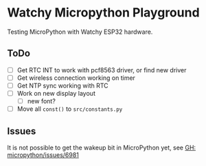 # Watchy Micropython Playground

Testing MicroPython with Watchy ESP32 hardware.

## ToDo

- [ ] Get RTC INT to work with pcf8563 driver, or find new driver
- [ ] Get wireless connection working on timer
- [ ] Get NTP sync working with RTC
- [ ] Work on new display layout
  - [ ] new font?
- [ ] Move all `const()` to `src/constants.py`

## Issues

It is not possible to get the wakeup bit in MicroPython yet,
see [GH: micropython/issues/6981](https://github.com/micropython/micropython/issues/6981)